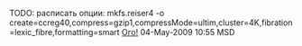 TODO: расписать опции: mkfs.reiser4 -o
create=ccreg40,compress=gzip1,compressMode=ultim,cluster=4K,fibration=lexic\_fibre,formatting=smart
[Ого\!](User:shahid "wikilink") 04-May-2009 10:55 MSD
